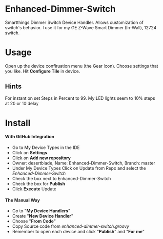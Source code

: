 # Enhanced-Dimmer-Switch
Smartthings Dimmer Switch Device Handler. Allows customization of switch's behavior. I use it for my GE Z-Wave Smart Dimmer (In-Wall), 12724 switch.

# Usage
Open up the device confiruation menu (the Gear Icon).  Choose settings that you like.  Hit **Configure Tile** in device.

## Hints

For instant on set Steps in Percent to 99.
My LED lights seem to 10% steps at 20 or 10 delay


# Install

#### With GitHub Integration

 * Go to My Device Types in the IDE
 * Click on **Settings**
 * Click on **Add new repository**
 * Owner: desertblade, Name: Enhanced-Dimmer-Switch, Branch: master
 * Under My Device Types Click on Update from Repo and select the *Enhanced-Dimmer-Switch*
 * Check the box next to Enhanced-Dimmer-Switch
 * Check the box for **Publish**
 * Click **Execute** Update
    
    
#### The Manual Way
 * Go to "**My Device Handlers**"
 * Create "**New Device Handler**"
 * Choose "**From Code**"
 * Copy Source code from *enhanced-dimmer-switch.groovy*
 * Remember to open each device and click "**Publish**" and "**For me**"

